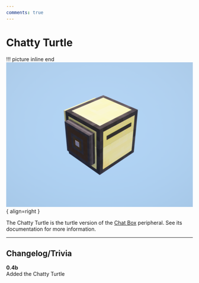 ```yaml
---
comments: true
---
```


# Chatty Turtle

!!! picture inline end
    ![!Image of the Chatty Turtle](/assets/images/previews/chatty_turtle.png){ align=right }

The Chatty Turtle is the turtle version of the [Chat Box](../peripherals/chat_box.md) peripheral. See its documentation for more information.

<p class="picture-spacing" style="--ps:7.6rem;"></p>

---

## Changelog/Trivia

**0.4b**  
Added the Chatty Turtle
